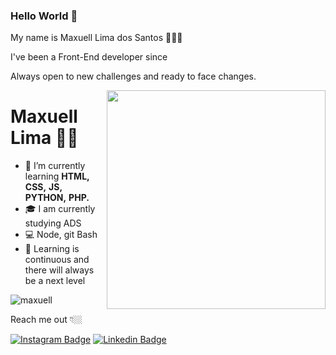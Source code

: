 ### Hello World 👋
My name is Maxuell Lima dos Santos 🧑🇧🇷

I've been a Front-End developer since

Always open to new challenges and ready to face changes.

<img align="right" src="https://raw.githubusercontent.com/MicaelliMedeiros/micaellimedeiros/master/image/computer-illustration.png" width="350"/>

<!--
**Maxuell123/Maxuell123** is a ✨ _special_ ✨ repository because its `README.md` (this file) appears on your GitHub profile.

Here are some ideas to get you started:

- 🔭 I’m currently working on ...
- 🌱 I’m currently learning ...
- 👯 I’m looking to collaborate on ...
- 🤔 I’m looking for help with ...
- 💬 Ask me about ...
- 📫 How to reach me: ...
- 😄 Pronouns: ...
- ⚡ Fun fact: ...
-->

# Maxuell Lima 👨‍💻

- 🌱 I’m currently learning **HTML,** **CSS,** **JS,** **PYTHON,** **PHP.**
- 🎓 I am currently studying ADS
- 💻 Node, git Bash
- 🚀 Learning is continuous and there will always be a next level


<img src="https://github-readme-stats.vercel.app/api?username=Maxuell&show_icons=true" alt="maxuell"/> 

Reach me out 👇🏼

[![Instagram Badge](https://img.shields.io/badge/-Instagram-blue?style=flat-square&logo=Instagram&logoColor=white&link=https://www.instagram.com/max_limas/)](https://www.instagram.com/max_limas/) [![Linkedin Badge](https://img.shields.io/badge/-LinkedIn-blue?style=flat-square&logo=Linkedin&logoColor=white&link=https://www.linkedin.com/in/maxuell-lima-dos-santos-8423671a8/)](https://www.linkedin.com/in/maxuell-lima-dos-santos-8423671a8/)

